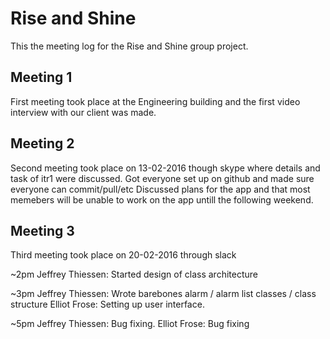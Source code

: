 Rise and Shine
==============

This the meeting log for the Rise and Shine group project.

Meeting 1
---------

First meeting took place at the Engineering building and the first video interview with our client was made.



Meeting 2
---------

Second meeting took place on 13-02-2016 though skype where details and task of itr1 were discussed.
Got everyone set up on github and made sure everyone can commit/pull/etc
Discussed plans for the app and that most memebers will be unable to work on the app untill the following weekend.

Meeting 3
----------

Third meeting took place on 20-02-2016 through slack





~2pm 
Jeffrey Thiessen: Started design of class architecture

~3pm
Jeffrey Thiessen: Wrote barebones alarm / alarm list classes / class structure
Elliot Frose: Setting up user interface.

~5pm
Jeffrey Thiessen: Bug fixing.
Elliot Frose: Bug fixing
